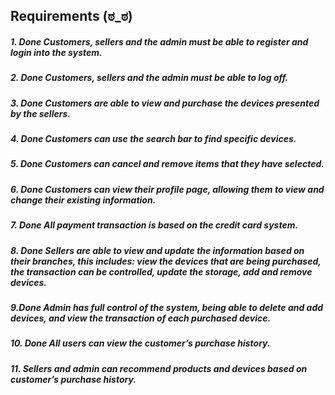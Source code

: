 ## Requirements (ಠ_ಠ)
##### 1. Done Customers, sellers and the admin must be able to register and login into the system.

##### 2. Done Customers, sellers and the admin must be able to log off. 

##### 3. Done Customers are able to view and purchase the devices presented by the sellers. 

##### 4. Done Customers can use the search bar to find specific devices.

##### 5. Done Customers can cancel and remove items that they have selected. 

##### 6. Done Customers can view their profile page, allowing them to view and change their existing information. 

##### 7. Done All payment transaction is based on the credit card system.

##### 8. Done Sellers are able to view and update the information based on their branches, this includes: view the devices that are being purchased, the transaction can be controlled, update the storage, add and remove devices.

##### 9.Done Admin has full control of the system, being able to delete and add devices, and view the transaction of each purchased device.

##### 10. Done All users can view the customer’s purchase history.

##### 11. Sellers and admin can recommend products and devices based on customer’s purchase history.
